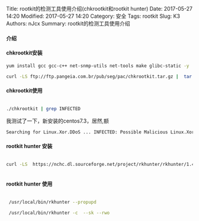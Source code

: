 Title: rootkit的检测工具使用介绍(chkrootkit和rootkit hunter)
Date: 2017-05-27 14:20
Modified: 2017-05-27 14:20
Category: 安全
Tags: rootkit
Slug: K3
Authors: nJcx
Summary: rootkit的检测工具使用介绍

#### 介绍

#### chkrootkit安装
```bash
yum install gcc gcc-c++ net-snmp-utils net-tools make glibc-static -y

```

```bash
curl -LS ftp://ftp.pangeia.com.br/pub/seg/pac/chkrootkit.tar.gz |  tar zx  && cd chkrootkit-0.52 && make sense

```

#### chkrootkit使用

```bash

./chkrootkit | grep INFECTED

```

我测试了一下，新安装的centos7.3，居然,额

```bash
Searching for Linux.Xor.DDoS ... INFECTED: Possible Malicious Linux.Xor.DDoS installed

```


#### rootkit hunter 安装

```bash

curl -LS  https://nchc.dl.sourceforge.net/project/rkhunter/rkhunter/1.4.6/rkhunter-1.4.6.tar.gz | tar zx && cd rkhunter-1.4.6 && sh installer.sh --layout default --install
 
```
#### rootkit hunter 使用

```bash

 /usr/local/bin/rkhunter --propupd
 
 /usr/local/bin/rkhunter -c  --sk --rwo
 
 ```

